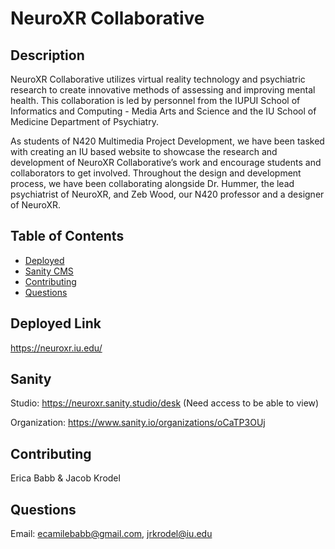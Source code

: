 # NeuroXR Collaborative

## Description

NeuroXR Collaborative utilizes virtual reality technology and psychiatric research to create innovative methods of assessing and improving mental health. This collaboration is led by personnel from the IUPUI School of Informatics and Computing - Media Arts and Science and the IU School of Medicine Department of Psychiatry.

As students of N420 Multimedia Project Development, we have been tasked with creating an IU based website to showcase the research and development of NeuroXR Collaborative’s work and encourage students and collaborators to get involved. Throughout the design and development process, we have been collaborating alongside Dr. Hummer, the lead psychiatrist of NeuroXR, and Zeb Wood, our N420 professor and a designer of NeuroXR.

## Table of Contents

- [Deployed](#deployed)
- [Sanity CMS](#Sanity)
- [Contributing](#contributing)
- [Questions](#questions)

## Deployed Link

https://neuroxr.iu.edu/

## Sanity

Studio: https://neuroxr.sanity.studio/desk (Need access to be able to view)

Organization: https://www.sanity.io/organizations/oCaTP3OUj

## Contributing

Erica Babb & Jacob Krodel

## Questions

Email: ecamilebabb@gmail.com, jrkrodel@iu.edu
